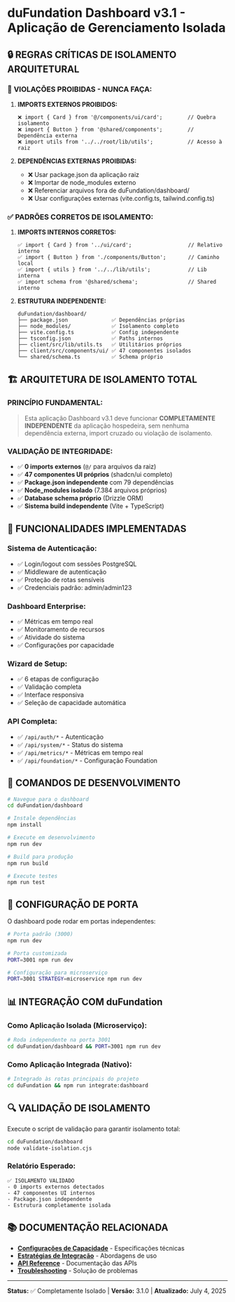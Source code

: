 # duFundation Dashboard v3.1 - Aplicação de Gerenciamento Isolada

## 🔒 **REGRAS CRÍTICAS DE ISOLAMENTO ARQUITETURAL**

### 🚫 **VIOLAÇÕES PROIBIDAS - NUNCA FAÇA:**

1. **IMPORTS EXTERNOS PROIBIDOS:**
   ```tsx
   ❌ import { Card } from '@/components/ui/card';        // Quebra isolamento
   ❌ import { Button } from '@shared/components';        // Dependência externa
   ❌ import utils from '../../root/lib/utils';           // Acesso à raiz
   ```

2. **DEPENDÊNCIAS EXTERNAS PROIBIDAS:**
   - ❌ Usar package.json da aplicação raiz
   - ❌ Importar de node_modules externo
   - ❌ Referenciar arquivos fora de duFundation/dashboard/
   - ❌ Usar configurações externas (vite.config.ts, tailwind.config.ts)

### ✅ **PADRÕES CORRETOS DE ISOLAMENTO:**

1. **IMPORTS INTERNOS CORRETOS:**
   ```tsx
   ✅ import { Card } from '../ui/card';                  // Relativo interno
   ✅ import { Button } from './components/Button';       // Caminho local
   ✅ import { utils } from '../../lib/utils';            // Lib interna
   ✅ import schema from '@shared/schema';                // Shared interno
   ```

2. **ESTRUTURA INDEPENDENTE:**
   ```
   duFundation/dashboard/
   ├── package.json              ✅ Dependências próprias
   ├── node_modules/             ✅ Isolamento completo
   ├── vite.config.ts            ✅ Config independente
   ├── tsconfig.json             ✅ Paths internos
   ├── client/src/lib/utils.ts   ✅ Utilitários próprios
   ├── client/src/components/ui/ ✅ 47 componentes isolados
   └── shared/schema.ts          ✅ Schema próprio
   ```

## 🏗️ **ARQUITETURA DE ISOLAMENTO TOTAL**

### **PRINCÍPIO FUNDAMENTAL:**
> Esta aplicação Dashboard v3.1 deve funcionar **COMPLETAMENTE INDEPENDENTE** da aplicação hospedeira, sem nenhuma dependência externa, import cruzado ou violação de isolamento.

### **VALIDAÇÃO DE INTEGRIDADE:**
- ✅ **0 imports externos** (`@/` para arquivos da raiz)
- ✅ **47 componentes UI próprios** (shadcn/ui completo)
- ✅ **Package.json independente** com 79 dependências
- ✅ **Node_modules isolado** (7.384 arquivos próprios)
- ✅ **Database schema próprio** (Drizzle ORM)
- ✅ **Sistema build independente** (Vite + TypeScript)

## 🎯 **FUNCIONALIDADES IMPLEMENTADAS**

### **Sistema de Autenticação:**
- ✅ Login/logout com sessões PostgreSQL
- ✅ Middleware de autenticação
- ✅ Proteção de rotas sensíveis
- ✅ Credenciais padrão: admin/admin123

### **Dashboard Enterprise:**
- ✅ Métricas em tempo real
- ✅ Monitoramento de recursos
- ✅ Atividade do sistema
- ✅ Configurações por capacidade

### **Wizard de Setup:**
- ✅ 6 etapas de configuração
- ✅ Validação completa
- ✅ Interface responsiva
- ✅ Seleção de capacidade automática

### **API Completa:**
- ✅ `/api/auth/*` - Autenticação
- ✅ `/api/system/*` - Status do sistema
- ✅ `/api/metrics/*` - Métricas em tempo real
- ✅ `/api/foundation/*` - Configuração Foundation

## 🚀 **COMANDOS DE DESENVOLVIMENTO**

```bash
# Navegue para o dashboard
cd duFundation/dashboard

# Instale dependências
npm install

# Execute em desenvolvimento
npm run dev

# Build para produção
npm run build

# Execute testes
npm run test
```

## 🔧 **CONFIGURAÇÃO DE PORTA**

O dashboard pode rodar em portas independentes:

```bash
# Porta padrão (3000)
npm run dev

# Porta customizada
PORT=3001 npm run dev

# Configuração para microserviço
PORT=3001 STRATEGY=microservice npm run dev
```

## 📊 **INTEGRAÇÃO COM duFundation**

### **Como Aplicação Isolada (Microserviço):**
```bash
# Roda independente na porta 3001
cd duFundation/dashboard && PORT=3001 npm run dev
```

### **Como Aplicação Integrada (Nativo):**
```bash
# Integrado às rotas principais do projeto
cd duFundation && npm run integrate:dashboard
```

## 🔍 **VALIDAÇÃO DE ISOLAMENTO**

Execute o script de validação para garantir isolamento total:

```bash
cd duFundation/dashboard
node validate-isolation.cjs
```

### **Relatório Esperado:**
```
✅ ISOLAMENTO VALIDADO
- 0 imports externos detectados
- 47 componentes UI internos
- Package.json independente
- Estrutura completamente isolada
```

## 📚 **DOCUMENTAÇÃO RELACIONADA**

- **[Configurações de Capacidade](../docs/references/capacity-configs.md)** - Especificações técnicas
- **[Estratégias de Integração](../docs/guides/implementation-strategies.md)** - Abordagens de uso
- **[API Reference](../docs/references/api-reference.md)** - Documentação das APIs
- **[Troubleshooting](../docs/guides/troubleshooting.md)** - Solução de problemas

---

**Status:** ✅ Completamente Isolado | **Versão:** 3.1.0 | **Atualizado:** July 4, 2025